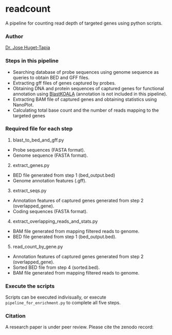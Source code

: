 # readcount

A pipeline for counting read depth of targeted genes using python scripts.

### Author
[Dr. Jose Huget-Tapia](https://github.com/joscarhuguet)

### Steps in this pipeline

-  Searching database of probe sequences using genome sequence as queries to obtain BED and GFF files. 
- Extracting gff files of genes captured by probes.
- Obtaining DNA and protein sequences of captured genes for functional annotation using [BlastKOALA](https://www.kegg.jp/blastkoala/) (annotation is not included in this pipeline).
- Extracting BAM file of captured genes and obtaining statistics using NanoPlot.
- Calculating total base count and the number of reads mapping to the targeted genes

### Required file for each step
1. blast_to_bed_and_gff.py
- Probe sequences (FASTA format).
- Genome sequence (FASTA format).
2. extract_genes.py
- BED file generated from step 1 (bed_output.bed)
- Genome annotation features (.gff).
3. extract_seqs.py
- Annotation features of captured genes generated from step 2 (overlapped_gene).
- Coding sequences (FASTA format).
4. extract_overlapping_reads_and_stats.py
- BAM file generated from mapping filtered reads to genome.
- BED file generated from step 1 (bed_output.bed).
5. read_count_by_gene.py
- Annotation features of captured genes generated from step 2 (overlapped_gene).
- Sorted BED file from step 4 (sorted.bed).
- BAM file generated from mapping filtered reads to genome.

### Execute the scripts
Scripts can be executed indivisually, or execute `pipeline_for_enrichment.py` to complete all five steps. 

### Citation
A research paper is under peer review.  Please cite the zenodo record:
>
